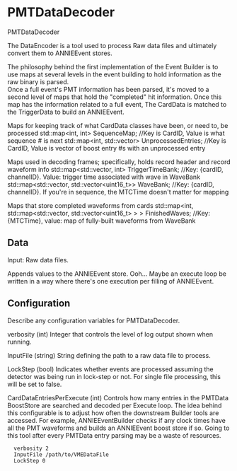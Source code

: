 # PMTDataDecoder

PMTDataDecoder

The DataEncoder is a tool used to process Raw data files and ultimately convert them to
ANNIEEvent stores.


The philosophy behind the first implementation of the Event Builder is to use maps at 
several levels in the event building to hold information as the raw binary is parsed.  
Once a full event's PMT information has been parsed, it's moved to a second level of
maps that hold the "completed" hit information.  Once this map has the information 
related to a full event, The CardData is matched to the TriggerData to build an 
ANNIEEvent.


Maps for keeping track of what CardData classes have been, or need to, be processed
std::map<int, int> SequenceMap;  //Key is CardID, Value is what sequence # is next
std::map<int, std::vector<int>> UnprocessedEntries; //Key is CardID, Value is vector of boost entry #s with an unprocessed entry

Maps used in decoding frames; specifically, holds record header and record waveform info
std::map<std::vector<int>, int> TriggerTimeBank;  //Key: {cardID, channelID}. Value: trigger time associated with wave in WaveBank 
std::map<std::vector<int>, std::vector<uint16_t>> WaveBank;  //Key: {cardID, channelID}.  If you're in sequence, the MTCTime doesn't matter for mapping

Maps that store completed waveforms from cards
std::map<int, std::map<std::vector<int>, std::vector<uint16_t> > > FinishedWaves;  //Key: {MTCTime}, value: map of fully-built waveforms from WaveBank

## Data

  Input: Raw data files.

  Appends values to the ANNIEEvent store.  Ooh... Maybe an execute loop be written in a way where there's one execution per filling of ANNIEEvent.

## Configuration

Describe any configuration variables for PMTDataDecoder.

verbosity (int)
    Integer that controls the level of log output shown when running.

InputFile (string)
    String defining the path to a raw data file to process.

LockStep (bool)
    Indicates whether events are processed assuming the detector was being run
    in lock-step or not.  For single file processing, this will be set to false. 

CardDataEntriesPerExecute (int)
    Controls how many entries in the PMTData BoostStore are searched and 
    decoded per Execute loop.  The idea behind this configurable is to adjust
    how often the downstream Builder tools are accessed.  For example, 
    ANNIEEventBuilder checks if any clock times have all the PMT waveforms and
    builds an ANNIEEvent boost store if so.  Going to this tool after every
    PMTData entry parsing may be a waste of resources.

```
  verbosity 2
  InputFile /path/to/VMEDataFile 
  LockStep 0
```
